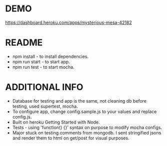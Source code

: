 # DEMO

https://dashboard.heroku.com/apps/mysterious-mesa-42182

# README
- npm install - to install dependencies.
- npm run start - to start app.
- npm run test - to start mocha.

# ADDITIONAL INFO
- Database for testing and app is the same, not cleaning db before testing, used supertest, mocha.
- To configure app, change config.sample.js to your values and replace config.js.
- Built on heroku Getting Started with Node.
- Tests - using 'function() {}' syntax on purpose to modify mocha configs.
- Major stuck on testing comments from mongodb. I sent stringified jsons and render them to html on get/post for visual purposes.
